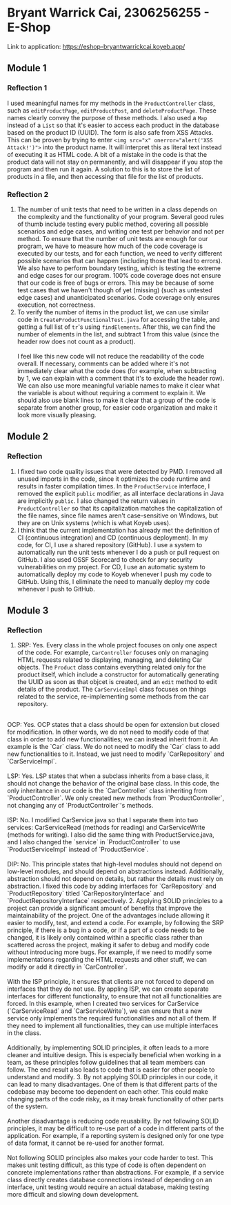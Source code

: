 # Bryant Warrick Cai, 2306256255 - E-Shop
Link to application: https://eshop-bryantwarrickcai.koyeb.app/

## Module 1
### Reflection 1
I used meaningful names for my methods in the `ProductController` class, such as `editProductPage`, `editProductPost`, and `deleteProductPage`. These names clearly convey the purpose of these methods. I also used a `Map` instead of a `List` so that it's easier to access each product in the database based on the product ID (UUID). The form is also safe from XSS Attacks. This can be proven by trying to enter `<img src="x" onerror="alert('XSS Attack!')">` into the product name. It will interpret this as literal text instead of executing it as HTML code. A bit of a mistake in the code is that the product data will not stay on permanently, and will disappear if you stop the program and then run it again. A solution to this is to store the list of products in a file, and then accessing that file for the list of products.

### Reflection 2
1. The number of unit tests that need to be written in a class depends on the complexity and the functionality of your program. Several good rules of thumb include testing every public method, covering all possible scenarios and edge cases, and writing one test per behavior and not per method. To ensure that the number of unit tests are enough for our program, we have to measure how much of the code coverage is executed by our tests, and for each function, we need to verify different possible scenarios that can happen (including those that lead to errors). We also have to perform boundary testing, which is testing the extreme and edge cases for our program. 100% code coverage does not ensure that our code is free of bugs or errors. This may be because of some test cases that we haven't though of yet (missing) (such as untested edge cases) and unanticipated scenarios. Code coverage only ensures execution, not correctness.
2. To verify the number of items in the product list, we can use similar code in `CreateProductFunctionalTest.java` for accessing the table, and getting a full list of `tr`'s using `findElements`. After this, we can find the number of elements in the list, and subtract 1 from this value (since the header row does not count as a product).<br><br>
I feel like this new code will not reduce the readability of the code overall. If necessary, comments can be added where it's not immediately clear what the code does (for example, when subtracting by 1, we can explain with a comment that it's to exclude the header row). We can also use more meaningful variable names to make it clear what the variable is about without requiring a comment to explain it. We should also use blank lines to make it clear that a group of the code is separate from another group, for easier code organization and make it look more visually pleasing.

## Module 2
### Reflection
1. I fixed two code quality issues that were detected by PMD. I removed all unused imports in the code, since it optimizes the code runtime and results in faster compilation times. In the `ProductService` interface, I removed the explicit `public` modifier, as all interface declarations in Java are implicitly `public`. I also changed the return values in `ProductController` so that its capitalization matches the capitalization of the file names, since file names aren't case-sensitive on Windows, but they are on Unix systems (which is what Koyeb uses).
2. I think that the current implementation has already met the definition of CI (continuous integration) and CD (continuous deployment). In my code, for CI, I use a shared repository (GitHub). I use a system to automatically run the unit tests whenever I do a push or pull request on GitHub. I also used OSSF Scorecard to check for any security vulnerabilities on my project. For CD, I use an automatic system to automatically deploy my code to Koyeb whenever I push my code to GitHub. Using this, I eliminate the need to manually deploy my code whenever I push to GitHub.

## Module 3
### Reflection
1. SRP: Yes. Every class in the whole project focuses on only one aspect of the code. For example, `CarController` focuses only on managing HTML requests related to displaying, managing, and deleting Car objects. The `Product` class contains everything related only for the product itself, which include a constructor for automatically generating the UUID as soon as that objcet is created, and an `edit` method to edit details of the product. The `CarServiceImpl` class focuses on things related to the service, re-implementing some methods from the car repository.<br>
<br>
OCP: Yes. OCP states that a class should be open for extension but closed for modification. In other words, we do not need to modify code of that class in order to add new functionalities; we can instead inherit from it. An example is the `Car` class. We do not need to modify the `Car` class to add new functionalities to it. Instead, we just need to modify `CarRepository` and `CarServiceImpl`.<br>
<br>
LSP: Yes. LSP states that when a subclass inherits from a base class, it should not change the behavior of the original base class. In this code, the only inheritance in our code is the `CarController` class inheriting from `ProductController`. We only created new methods from `ProductController`, not changing any of `ProductController`'s methods.<br>
<br>
ISP: No. I modified CarService.java so that I separate them into two services: CarServiceRead (methods for reading) and CarServiceWrite (methods for writing). I also did the same thing with ProductService.java, and I also changed the `service` in `ProductController` to use `ProductServiceImpl` instead of `ProductService`.<br>
<br>
DIP: No. This principle states that high-level modules should not depend on low-level modules, and should depend on abstractions instead. Additionally, abstraction should not depend on details, but rather the details must rely on abstraction. I fixed this code by adding interfaces for `CarRepository` and `ProductRepository` titled `CarRepositoryInterface` and `ProductRepositoryInterface` respectively.
2. Applying SOLID principles to a project can provide a significant amount of benefits that improve the maintainability of the project. One of the advantages include allowing it easier to modify, test, and extend a code. For example, by following the SRP principle, if there is a bug in a code, or if a part of a code needs to be changed, it is likely only contained within a specific class rather than scattered across the project, making it safer to debug and modify code without introducing more bugs. For example, if we need to modify some implementations regarding the HTML requests and other stuff, we can modify or add it directly in `CarController`.<br>
<br>
With the ISP principle, it ensures that clients are not forced to depend on interfaces that they do not use. By appling ISP, we can create separate interfaces for different functionality, to ensure that not all functionalities are forced. In this example, when I created two services for CarService (`CarServiceRead` and `CarServiceWrite`), we can ensure that a new service only implements the required functionalities and not all of them. If they need to implement all functionalities, they can use multiple interfaces in the class.<br>
<br>
Additionally, by implementing SOLID principles, it often leads to a more cleaner and intuitive design. This is especially beneficial when working in a team, as these principles follow guidelines that all team members can follow. The end result also leads to code that is easier for other people to understand and modify.
3. By not applying SOLID principles in our code, it can lead to many disadvantages. One of them is that different parts of the codebase may become too dependent on each other. This could make changing parts of the code risky, as it may break functionality of other parts of the system.<br>
<br>
Another disadvantage is reducing code reusability. By not following SOLID principles, it may be difficult to re-use part of a code in different parts of the application. For example, if a reporting system is designed only for one type of data format, it cannot be re-used for another format.<br>
<br>
Not following SOLID principles also makes your code harder to test. This makes unit testing difficult, as this type of code is often dependent on concrete implementations rather than abstractions. For example, if a service class directly creates database connections instead of depending on an interface, unit testing would require an actual database, making testing more difficult and slowing down development.
